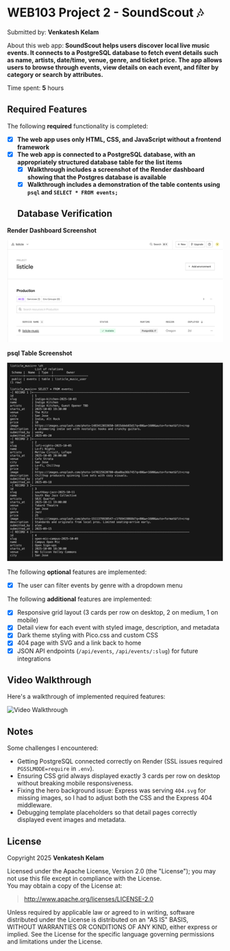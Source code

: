 # WEB103 Project 2 - SoundScout 🎶

Submitted by: **Venkatesh Kelam**

About this web app: **SoundScout helps users discover local live music events. It connects to a PostgreSQL database to fetch event details such as name, artists, date/time, venue, genre, and ticket price. The app allows users to browse through events, view details on each event, and filter by category or search by attributes.**

Time spent: **5** hours

## Required Features

The following **required** functionality is completed:

- [x] **The web app uses only HTML, CSS, and JavaScript without a frontend framework**
- [x] **The web app is connected to a PostgreSQL database, with an appropriately structured database table for the list items**
  - [x] **Walkthrough includes a screenshot of the Render dashboard showing that the Postgres database is available**
  - [x] **Walkthrough includes a demonstration of the table contents using `psql` and `SELECT * FROM events;`**

  ## Database Verification

**Render Dashboard Screenshot**

![Render DB Screenshot](assets/render-db.png)

**psql Table Screenshot**

![Events Table Screenshot](assets/psql-events.png)


The following **optional** features are implemented:

- [x] The user can filter events by genre with a dropdown menu

The following **additional** features are implemented:

- [x] Responsive grid layout (3 cards per row on desktop, 2 on medium, 1 on mobile)
- [x] Detail view for each event with styled image, description, and metadata
- [x] Dark theme styling with Pico.css and custom CSS
- [x] 404 page with SVG and a link back to home
- [x] JSON API endpoints (`/api/events`, `/api/events/:slug`) for future integrations

## Video Walkthrough

Here's a walkthrough of implemented required features:

<img src='https://www.loom.com/share/87cad55a6db9459e9bc62dd07278373a' title='Video Walkthrough' width='' alt='Video Walkthrough' />


## Notes

Some challenges I encountered:
- Getting PostgreSQL connected correctly on Render (SSL issues required `PGSSLMODE=require` in `.env`).
- Ensuring CSS grid always displayed exactly 3 cards per row on desktop without breaking mobile responsiveness.
- Fixing the hero background issue: Express was serving `404.svg` for missing images, so I had to adjust both the CSS and the Express 404 middleware.
- Debugging template placeholders so that detail pages correctly displayed event images and metadata.

## License

Copyright 2025 **Venkatesh Kelam**

Licensed under the Apache License, Version 2.0 (the "License"); you may not use this file except in compliance with the License.  
You may obtain a copy of the License at:

> http://www.apache.org/licenses/LICENSE-2.0

Unless required by applicable law or agreed to in writing, software distributed under the License is distributed on an "AS IS" BASIS,  
WITHOUT WARRANTIES OR CONDITIONS OF ANY KIND, either express or implied. See the License for the specific language governing permissions and limitations under the License.
